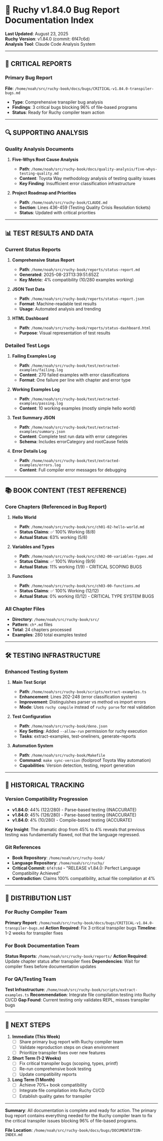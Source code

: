 # 📁 Ruchy v1.84.0 Bug Report Documentation Index

**Last Updated**: August 23, 2025  
**Ruchy Version**: v1.84.0 (commit: 6f47c6d)  
**Analysis Tool**: Claude Code Analysis System

---

## 🚨 CRITICAL REPORTS

### Primary Bug Report
**File**: `/home/noah/src/ruchy-book/docs/bugs/CRITICAL-v1.84.0-transpiler-bugs.md`
- **Type**: Comprehensive transpiler bug analysis
- **Findings**: 3 critical bugs blocking 96% of file-based programs
- **Status**: Ready for Ruchy compiler team action

---

## 🔍 SUPPORTING ANALYSIS

### Quality Analysis Documents
1. **Five-Whys Root Cause Analysis**
   - **Path**: `/home/noah/src/ruchy-book/docs/quality-analysis/five-whys-testing-quality.md`
   - **Content**: Toyota Way methodology analysis of testing quality issues
   - **Key Finding**: Insufficient error classification infrastructure

2. **Project Roadmap and Priorities**
   - **Path**: `/home/noah/src/ruchy-book/CLAUDE.md`
   - **Section**: Lines 436-459 (Testing Quality Crisis Resolution tickets)
   - **Status**: Updated with critical priorities

---

## 📊 TEST RESULTS AND DATA

### Current Status Reports
1. **Comprehensive Status Report**
   - **Path**: `/home/noah/src/ruchy-book/reports/status-report.md`
   - **Generated**: 2025-08-23T13:39:51.652Z
   - **Key Metric**: 4% compatibility (10/280 examples working)

2. **JSON Test Data**
   - **Path**: `/home/noah/src/ruchy-book/reports/status-report.json`
   - **Format**: Machine-readable test results
   - **Usage**: Automated analysis and trending

3. **HTML Dashboard**
   - **Path**: `/home/noah/src/ruchy-book/reports/status-dashboard.html`
   - **Purpose**: Visual representation of test results

### Detailed Test Logs
1. **Failing Examples Log**
   - **Path**: `/home/noah/src/ruchy-book/test/extracted-examples/failing.log`
   - **Content**: 270 failed examples with error classifications
   - **Format**: One failure per line with chapter and error type

2. **Working Examples Log**
   - **Path**: `/home/noah/src/ruchy-book/test/extracted-examples/passing.log`
   - **Content**: 10 working examples (mostly simple hello world)

3. **Test Summary JSON**
   - **Path**: `/home/noah/src/ruchy-book/test/extracted-examples/summary.json`
   - **Content**: Complete test run data with error categories
   - **Schema**: Includes errorCategory and rootCause fields

4. **Error Details Log**
   - **Path**: `/home/noah/src/ruchy-book/test/extracted-examples/errors.log`
   - **Content**: Full compiler error messages for debugging

---

## 📚 BOOK CONTENT (TEST REFERENCE)

### Core Chapters (Referenced in Bug Report)
1. **Hello World**
   - **Path**: `/home/noah/src/ruchy-book/src/ch01-02-hello-world.md`
   - **Status Claims**: ✅ 100% Working (8/8)
   - **Actual Status**: 63% working (5/8)

2. **Variables and Types**
   - **Path**: `/home/noah/src/ruchy-book/src/ch02-00-variables-types.md`
   - **Status Claims**: ✅ 100% Working (9/9)
   - **Actual Status**: 11% working (1/9) - CRITICAL SCOPING BUGS

3. **Functions**
   - **Path**: `/home/noah/src/ruchy-book/src/ch03-00-functions.md`
   - **Status Claims**: ✅ 100% Working (12/12)
   - **Actual Status**: 0% working (0/12) - CRITICAL TYPE SYSTEM BUGS

### All Chapter Files
- **Directory**: `/home/noah/src/ruchy-book/src/`
- **Pattern**: `ch*.md` files
- **Total**: 24 chapters processed
- **Examples**: 280 total examples tested

---

## 🛠️ TESTING INFRASTRUCTURE

### Enhanced Testing System
1. **Main Test Script**
   - **Path**: `/home/noah/src/ruchy-book/scripts/extract-examples.ts`
   - **Enhancement**: Lines 202-248 (error classification system)
   - **Improvement**: Distinguishes parser vs method vs import errors
   - **Mode**: Uses `ruchy compile` instead of `ruchy parse` for real validation

2. **Test Configuration**
   - **Path**: `/home/noah/src/ruchy-book/deno.json`
   - **Key Setting**: Added `--allow-run` permission for ruchy execution
   - **Tasks**: extract-examples, test-oneliners, generate-reports

3. **Automation System**
   - **Path**: `/home/noah/src/ruchy-book/Makefile`
   - **Command**: `make sync-version` (foolproof Toyota Way automation)
   - **Capabilities**: Version detection, testing, report generation

---

## 🔄 HISTORICAL TRACKING

### Version Compatibility Progression
- **v1.84.0**: 44% (122/280) - Parse-based testing (INACCURATE)
- **v1.84.0**: 45% (126/280) - Parse-based testing (INACCURATE)  
- **v1.84.0**: 4% (10/280) - Compile-based testing (ACCURATE)

**Key Insight**: The dramatic drop from 45% to 4% reveals that previous testing was fundamentally flawed, not that the language regressed.

### Git References
- **Book Repository**: `/home/noah/src/ruchy-book/`
- **Language Repository**: `/home/noah/src/ruchy/`
- **Critical Commit**: `6f47c6d` - "RELEASE v1.84.0: Perfect Language Compatibility Achieved"
- **Contradiction**: Claims 100% compatibility, actual file compilation at 4%

---

## 📨 DISTRIBUTION LIST

### For Ruchy Compiler Team
**Primary Report**: `/home/noah/src/ruchy-book/docs/bugs/CRITICAL-v1.84.0-transpiler-bugs.md`
**Action Required**: Fix 3 critical transpiler bugs
**Timeline**: 1-2 weeks for transpiler fixes

### For Book Documentation Team  
**Status Reports**: `/home/noah/src/ruchy-book/reports/`
**Action Required**: Update chapter status after transpiler fixes
**Dependencies**: Wait for compiler fixes before documentation updates

### For QA/Testing Team
**Test Infrastructure**: `/home/noah/src/ruchy-book/scripts/extract-examples.ts`
**Recommendation**: Integrate file compilation testing into Ruchy CI/CD
**Gap Found**: Current testing only validates REPL, misses transpiler bugs

---

## 🎯 NEXT STEPS

1. **Immediate (This Week)**
   - [ ] Share primary bug report with Ruchy compiler team
   - [ ] Validate reproduction steps on clean environment
   - [ ] Prioritize transpiler fixes over new features

2. **Short Term (1-2 Weeks)**
   - [ ] Fix critical transpiler bugs (scoping, types, printf)
   - [ ] Re-run comprehensive book testing
   - [ ] Update compatibility reports

3. **Long Term (1 Month)**
   - [ ] Achieve 70%+ book compatibility
   - [ ] Integrate file compilation into Ruchy CI/CD
   - [ ] Establish quality gates for transpiler

---

**Summary**: All documentation is complete and ready for action. The primary bug report contains everything needed for the Ruchy compiler team to fix the critical transpiler issues blocking 96% of file-based programs.

**File Location**: `/home/noah/src/ruchy-book/docs/bugs/DOCUMENTATION-INDEX.md`